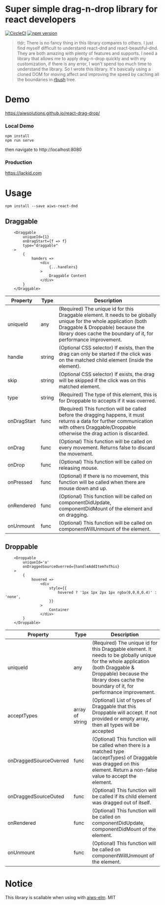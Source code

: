 # Super simple drag-n-drop library for react developers

[![CircleCI](https://circleci.com/gh/aiwsolutions/react-drag-drop/tree/master.svg?style=svg&circle-token=b30651548758edc5e3f4ffad6b8f3099a805de9e)](https://circleci.com/gh/aiwsolutions/react-drag-drop/tree/master)
[![npm version](https://badge.fury.io/js/aiws-react-dnd.svg)](https://badge.fury.io/js/aiws-react-dnd)

> tldr; 
> There is no fancy thing in this library compares to others. I just find myself difficult to understand react-dnd and 
> react-beautiful-dnd. They are both amazing with plenty of features and supports. I need a library that allows me to
> apply drag-n-drop quickly and with my customization, if there is any error, I won't spend too much time to understand
> the library. So I wrote this library. It's basically using a cloned DOM for moving affect and improving the speed by 
> caching all the boundaries in [rbush](https://github.com/mourner/rbush) tree.

# Demo
https://aiwsolutions.github.io/react-drag-drop/

### Local Demo
```
npm install
npm run serve
```
then navigate to http://localhost:8080

### Production
https://lackid.com

# Usage

```
npm install --save aiws-react-dnd
```

## Draggable
```
    <Draggable
        uniqueId={1}
        onDragStart={f => f}
        type="draggable"
    >
        {
            handers =>
                <div
                    {...handlers}
                >
                    Draggable Content
                </div>
        }
    </Draggable>
```
Property | Type | Description
-------- | ---- | -----------
uniqueId | any | (Required) The unique id for this Draggable element. It needs to be globally unique for the whole application (both Draggable & Droppable) because the library does cache the boundary of it, for performance improvement.
handle | string | (Optional CSS selector) If exists, then the drag can only be started if the click was on the matched child element (inside the element).
skip | string | (Optional CSS selector) If exists, the drag will be skipped if the click was on this matched element.
type | string | (Required) The type of this element, this is for Droppable to accepts if it was overred.
onDragStart | func | (Required) This function will be called before the dragging happens, it must returns a data for further communication with others Draggable/Droppable otherwise the drag action is discarded.
onDrag | func | (Optional) This function will be called on every movement. Returns false to discard the movement.
onDrop | func | (Optional) This function will be called on releasing mouse.
onPressed | func | (Optional) If there is no movement, this function will be called when there are mouse down and up.
onRendered | func | (Optional) This function will be called on componentDidUpdate, componentDidMount of the element and on dragging.
onUnmount | func | (Optional) This function will be called on componentWillUnmount of the element.

## Droppable
```
    <Droppable
        uniqueId='a'
        onDraggedSourceOverred={handleAddItemToThis}
    >
        {
            hovered =>
                <div
                    style={{
                        hovered ? '1px 1px 2px 1px rgba(0,0,0,0.4)' : 'none',
                    }}
                >
                    Container
                </div>
        }
    </Droppable>
```

Property | Type | Description
-------- | ---- | -----------
uniqueId | any | (Required) The unique id for this Draggable element. It needs to be globally unique for the whole application (both Draggable & Droppable) because the library does cache the boundary of it, for performance improvement.
acceptTypes | array of string | (Optional) List of types of Draggable that this Droppable will accept. If not provided or empty array, then all types will be accepted
onDraggedSourceOverred | func | (Optional) This function will be called when there is a matched type (acceptTypes) of Draggable was dragged on this element. Return a non-false value to accept the element.
onDraggedSourceOuted | func | (Optional) This function will be called if its child element was dragged out of itself.
onRendered | func | (Optional) This function will be called on componentDidUpdate, componentDidMount of the element.
onUnmount | func | (Optional) This function will be called on componentWillUnmount of the element.

# Notice
This library is scallable when using with [aiws-elm](https://github.com/aiwsolutions/aiws-elm).
MIT